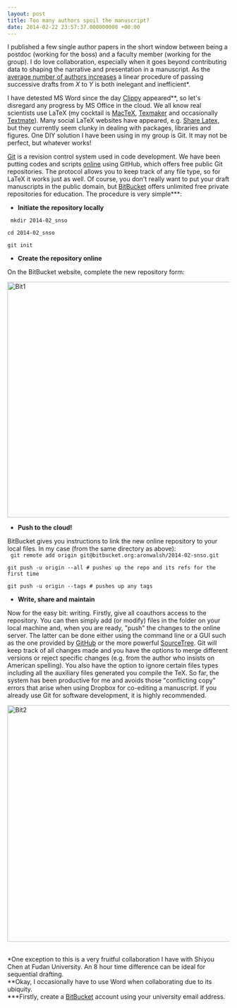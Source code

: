 ```yaml
---
layout: post
title: Too many authors spoil the manuscript?
date: 2014-02-22 23:57:37.000000000 +00:00
---
```

<p>I published a few single author papers in the short window between being a postdoc (working for the boss) and a faculty member (working for the group). I do love collaboration, especially when it goes beyond contributing data to shaping the narrative and presentation in a manuscript. As the <a href="http://blog.coudert.name/post/2014/02/21/Evolution-of-chemistry-writing-over-5-decades">average number of authors increases</a> a linear procedure of passing successive drafts from <em>X</em> to <em>Y</em> is both inelegant and inefficient*.</p>
<p>I have detested MS Word since the day <a href="http://en.wikipedia.org/wiki/Office_Assistant#Criticism_and_parodies">Clippy</a> appeared**, so let's disregard any progress by MS Office in the cloud. We all know real scientists use LaTeX (my cocktail is <a href="http://tug.org/mactex/">MacTeX</a>, <a href="http://www.xm1math.net/texmaker/">Texmaker</a> and occasionally <a href="http://macromates.com">Textmate</a>). Many social LaTeX websites have appeared, e.g. <a href="https://www.sharelatex.com/">Share Latex,</a> but they currently seem clunky in dealing with packages, libraries and figures. One DIY solution I have been using in my group is Git. It may not be perfect, but whatever works!</p>
<p><a href="http://en.wikipedia.org/wiki/Git_%28software%29">Git</a> is a revision control system used in code development. We have been putting codes and scripts <a href="https://github.com/WMD-group">online</a> using GitHub, which offers free public Git repositories. The protocol allows you to keep track of any file type, so for LaTeX it works just as well. Of course, you don't really want to put your draft manuscripts in the public domain, but <a href="https://bitbucket.org/">BitBucket</a> offers unlimited free private repositories for education. The procedure is very simple***:</p>
<ul>
<li><strong>Initiate the repository locally<br />
</strong></li>
</ul>
<p><code> mkdir 2014-02_snso<br />
cd 2014-02_snso<br />
git init </code></p>
<ul>
<li><strong>Create the repository online</strong></li>
</ul>
<p>On the BitBucket website, complete the new repository form:</p>
<p><a href="http://thelostelectron.files.wordpress.com/2014/02/bit1.jpg"><img class="aligncenter size-large wp-image-775" src="{{ site.baseurl }}/assets/2014/02/bit1.jpg" alt="Bit1" width="830" height="535" /></a></p>
<ul>
<li><strong>Push to the cloud!<br />
</strong></li>
</ul>
<p>BitBucket gives you instructions to link the new online repository to your local files. In my case (from the same directory as above):<br />
<code> git remote add origin git@bitbucket.org:aronwalsh/2014-02-snso.git<br />
git push -u origin --all # pushes up the repo and its refs for the first time<br />
git push -u origin --tags # pushes up any tags</code></p>
<ul>
<li><strong>Write, share and maintain<br />
</strong></li>
</ul>
<p>Now for the easy bit: writing. Firstly, give all coauthors access to the repository. You can then simply add (or modify) files in the folder on your local machine and, when you are ready, "push" the changes to the online server. The latter can be done either using the command line or a GUI such as the one provided by <a href="http://mac.github.com/">GitHub</a> or the more powerful <a href="http://www.sourcetreeapp.com/">SourceTree</a>. Git will keep track of all changes made and you have the options to merge different versions or reject specific changes (e.g. from the author who insists on American spelling). You also have the option to ignore certain files types including all the auxiliary files generated you compile the TeX. So far, the system has been productive for me and avoids those "conflicting copy" errors that arise when using Dropbox for co-editing a manuscript. If you already use Git for software development, it is highly recommended.</p>
<p><a href="http://thelostelectron.files.wordpress.com/2014/02/bit2.jpg"><img class="aligncenter size-large wp-image-782" src="{{ site.baseurl }}/assets/2014/02/bit2.jpg" alt="Bit2" width="830" height="537" /></a><code><br />
</code></p>
<p>*One exception to this is a very fruitful collaboration I have with Shiyou Chen at Fudan University. An 8 hour time difference can be ideal for sequential drafting.<br />
**Okay, I occasionally have to use Word when collaborating due to its ubiquity.<br />
***Firstly, create a <a href="https://bitbucket.org/account/signup/">BitBucket</a> account using your university email address.</p>
